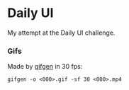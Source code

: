 # Daily UI

My attempt at the Daily UI challenge.

### Gifs 

Made by [gifgen](https://github.com/lukechilds/gifgen) in 30 fps:

```
gifgen -o <000>.gif -sf 30 <000>.mp4 
```
